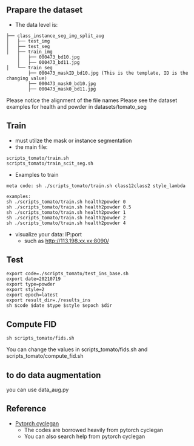 
## Prapare the dataset

* The data level is:
```
├── class_instance_seg_img_split_aug
│   ├── test_img
│   ├── test_seg
│   ├── train_img
    │   ├── 000473_bd10.jpg
    │   ├── 000473_bd11.jpg
│   └── train_seg
        ├── 000473_maskID_bd10.jpg (This is the template, ID is the changing value)
        ├── 000473_mask0_bd10.jpg
        ├── 000473_mask0_bd11.jpg
```
Please notice the alignment of the file names
Please see the dataset examples for health and powder in datasets/tomato_seg

## Train
* must utilze the mask or instance segmentation
* the main file: 
```
scripts_tomato/train.sh
scripts_tomato/train_scit_seg.sh
```
* Examples to train
```
meta code: sh ./scripts_tomato/train.sh class12class2 style_lambda

examples:
sh ./scripts_tomato/train.sh health2powder 0
sh ./scripts_tomato/train.sh health2powder 0.5
sh ./scripts_tomato/train.sh health2powder 1
sh ./scripts_tomato/train.sh health2powder 2
sh ./scripts_tomato/train.sh health2powder 4
```

* visualize your data: IP:port 
  *  such as http://113.198.xx.xx:8090/

## Test
```
export code=./scripts_tomato/test_ins_base.sh
export date=20210719
export type=powder
export style=2
export epoch=latest
export result_dir=./results_ins
sh $code $date $type $style $epoch $dir
```

## Compute FID
```
sh scripts_tomato/fids.sh
```
You can change the values in scripts_tomato/fids.sh and scripts_tomato/compute_fid.sh


## to do data augmentation
you can use data_aug.py

## Reference
* [Pytorch cyclegan](https://github.com/junyanz/pytorch-CycleGAN-and-pix2pix)
    * The codes are borrowed heavily from pytorch cyclegan
    * You can also search help from pytorch cyclegan

